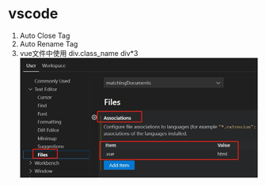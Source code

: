 # vscode
1. Auto Close Tag
2. Auto Rename Tag
3. vue文件中使用 div.class_name div*3
![看图](./plugin-1.png)